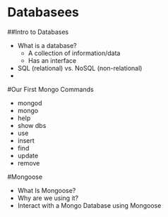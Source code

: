 # Databasees

##Intro to Databases
* What is a database?
    * A collection of information/data
    * Has an interface
* SQL (relational) vs. NoSQL (non-relational)
* 

                                                                                                                                                                                                                                                                                                                                                                                                                                                                                                                                                     
#Our First Mongo Commands
* mongod
* mongo
* help
* show dbs
* use
* insert
* find
* update
* remove

#Mongoose
* What Is Mongoose?
* Why are we using it?
* Interact with a Mongo Database using Mongoose


